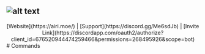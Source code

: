 ![alt text](https://i.imgur.com/KBw3mCL.png "Airi")
---
<center>[Website](https://airi.moe/) | [Support](https://discord.gg/Me6sdJb) | [Invite Link](https://discordapp.com/oauth2/authorize?client_id=676520944474259466&permissions=268495926&scope=bot)</center>
# Commands
